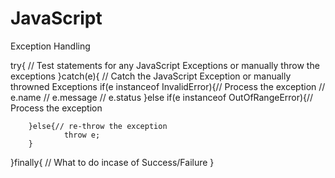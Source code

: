 # JavaScript
Exception Handling

try{
	// Test statements for any JavaScript Exceptions or manually throw the exceptions
}catch(e){ // Catch the JavaScript Exception or manually throwned Exceptions
		if(e instanceof InvalidError){// Process the exception
				// e.name
				// e.message
				// e.status
		}else if(e instanceof OutOfRangeError){// Process the exception

		}else{// re-throw the exception
				throw e;
		}
}finally{
		// What to do incase of Success/Failure
}
